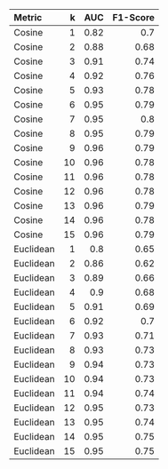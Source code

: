 | Metric    |   k |   AUC |   F1-Score |
|:----------|----:|------:|-----------:|
| Cosine    |   1 |  0.82 |       0.7  |
| Cosine    |   2 |  0.88 |       0.68 |
| Cosine    |   3 |  0.91 |       0.74 |
| Cosine    |   4 |  0.92 |       0.76 |
| Cosine    |   5 |  0.93 |       0.78 |
| Cosine    |   6 |  0.95 |       0.79 |
| Cosine    |   7 |  0.95 |       0.8  |
| Cosine    |   8 |  0.95 |       0.79 |
| Cosine    |   9 |  0.96 |       0.79 |
| Cosine    |  10 |  0.96 |       0.78 |
| Cosine    |  11 |  0.96 |       0.78 |
| Cosine    |  12 |  0.96 |       0.78 |
| Cosine    |  13 |  0.96 |       0.79 |
| Cosine    |  14 |  0.96 |       0.78 |
| Cosine    |  15 |  0.96 |       0.79 |
| Euclidean |   1 |  0.8  |       0.65 |
| Euclidean |   2 |  0.86 |       0.62 |
| Euclidean |   3 |  0.89 |       0.66 |
| Euclidean |   4 |  0.9  |       0.68 |
| Euclidean |   5 |  0.91 |       0.69 |
| Euclidean |   6 |  0.92 |       0.7  |
| Euclidean |   7 |  0.93 |       0.71 |
| Euclidean |   8 |  0.93 |       0.73 |
| Euclidean |   9 |  0.94 |       0.73 |
| Euclidean |  10 |  0.94 |       0.73 |
| Euclidean |  11 |  0.94 |       0.74 |
| Euclidean |  12 |  0.95 |       0.73 |
| Euclidean |  13 |  0.95 |       0.74 |
| Euclidean |  14 |  0.95 |       0.75 |
| Euclidean |  15 |  0.95 |       0.75 |
